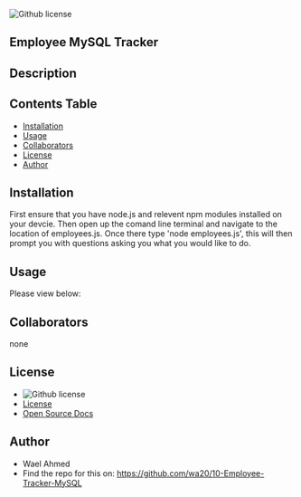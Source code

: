 ![Github license](https://img.shields.io/badge/license-MIT-blue.svg)

  ## Employee MySQL Tracker

  ## Description

 

  ## Contents Table
  - [Installation](#Installation)
  - [Usage](#|Usage)
  - [Collaborators](#Collaborators)
  - [License](#License)
  - [Author](#Author)


## Installation
First ensure that you have node.js and relevent npm modules installed on your devcie. Then open up the comand line terminal and navigate to the location of employees.js. Once there type 'node employees.js', this will then prompt you with questions asking you what you would like to do. 

## Usage
Please view below:

## Collaborators
none


## License
- ![Github license](https://img.shields.io/badge/license-MIT-blue.svg)
- [License](https://opensource.org/licenses/MIT)
- [Open Source Docs](https://opensource.org/licenses/MIT)

## Author
- Wael Ahmed
- Find the repo for this on: https://github.com/wa20/10-Employee-Tracker-MySQL


